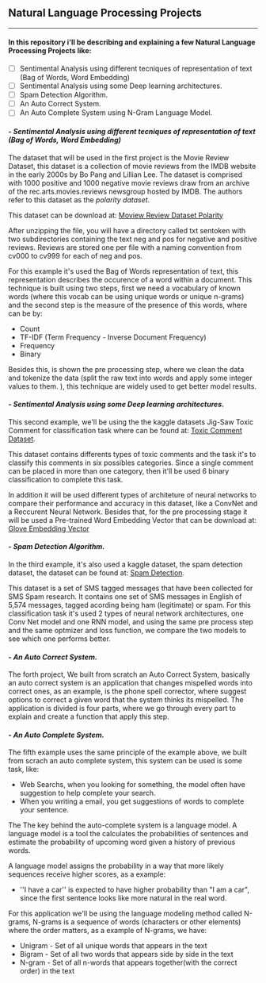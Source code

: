 ## Natural Language Processing Projects
---

#### In this repository i'll be describing and explaining a few **Natural Language Processing Projects** like:



- [ ] Sentimental Analysis using different tecniques of representation of text (Bag of Words, Word Embedding)
- [ ] Sentimental Analysis using some Deep learning architectures.
- [ ] Spam Detection Algorithm.
- [ ] An Auto Correct System.
- [ ] An Auto Complete System using N-Gram Language Model.

#### - *Sentimental Analysis using different tecniques of representation of text (Bag of Words, Word Embedding)*

The dataset that will be used in the first project is the Movie Review Dataset, this dataset is a collection of movie reviews from the 
IMDB website in the early 2000s by Bo Pang and Lillian Lee. The dataset is comprised with 1000 positive and 1000 negative movie reviews draw  from an archive of the rec.arts.movies.reviews newsgroup hosted by IMDB. The authors refer to this dataset as the *polarity dataset*.

This dataset can be download at:  [Moview Review Dataset Polarity](http://www.cs.cornell.edu/people/pabo/movie-review-data/review_polarity.tar.gz)

After unzipping the file, you will have a directory called txt sentoken with two subdirectories containing the text neg and pos for negative and positive reviews. Reviews are stored one per file with a naming convention from cv000 to cv999 for each of neg and pos.

For this example it's used the Bag of Words representation of text, this representation describes the occurence of a word within a document. This technique is built using two steps, first we need a vocabulary of known words (where this vocab can be using unique words or unique n-grams) and the second step is the measure of the presence of this words, where can be by:
  - Count
  - TF-IDF (Term Frequency - Inverse Document Frequency)
  - Frequency
  - Binary

Besides this, is shown the pre processing step, where we clean the data and tokenize the data (split the raw text into words and apply some integer values to them. ), this technique are widely used to get better model results.



#### - *Sentimental Analysis using some Deep learning architectures.*

This second example, we'll be using the the kaggle datasets Jig-Saw Toxic Comment for classification task  where can be found at: [Toxic Comment Dataset](https://www.kaggle.com/c/jigsaw-toxic-comment-classification-challenge).


This dataset contains differents types of toxic comments and the task it's to classify this comments in six possibles categories. Since a single comment can be placed in more than one category, then it'll be used 6 binary classification to complete this task. 

In addition it will be used different types of architeture of neural networks to compare their performance and accuracy in this dataset, like a  ConvNet and a Reccurent Neural Network.
Besides that, for the pre processing stage it will be used a Pre-trained Word Embedding Vector that can be download at: [Glove Embedding Vector](http://nlp.stanford.edu/data/glove.6B.zip)

#### - *Spam Detection Algorithm.*

In the third example, it's also used a kaggle dataset, the spam detection dataset, the dataset can be found at: [Spam Detection](https://www.kaggle.com/uciml/sms-spam-collection-dataset).

This dataset is a set of SMS tagged messages that have been collected for SMS Spam research. It contains one set of SMS messages in English of 5,574 messages, tagged acording being ham (legitimate) or spam. For this classification task it's used 2 types of neural network architectures, one Conv Net model and one RNN model, and using the same pre process step and the same optmizer and loss function, we compare the two models to see which one performs better.

#### - *An Auto Correct System.*

The forth project, We built from scratch an Auto Correct System, basically an auto correct system is an application that changes mispelled words into correct ones, as an example, is the phone spell corrector, where suggest options to correct a given word that the system thinks its mispelled. The application is divided is four parts, where we go through every part to explain and create a function that apply this step.

#### - *An Auto Complete System.*

The fifth example uses the same principle of the example above, we built from scrach an auto complete system, this system can be used is some task, like:
  - Web Searchs, when you looking for something, the model often have suggestion to help complete your search.
  - When you writing a email, you get suggestions of words to complete your sentence.
  
The The key behind the auto-complete system is a language model. A language model is a tool the calculates the probabilities of sentences and estimate the probability of upcoming word given a history of previous words.

A language model assigns the probability in a way that more likely sequences receive higher scores, as a example:
  - ''I have a car'' is expected to have higher probability than "I am a car", since the first sentence looks like more natural in the real word.

For this application we'll be using the language modeling method called N-grams, N-grams is a sequence of words (characters or other elements) where the order matters, as a example of N-grams, we have:
  - Unigram - Set of all unique words that appears in the text
  - Bigram - Set of all two words that appears side by side in the text
  - N-gram - Set of all n-words that appears together(with the correct order) in the text
